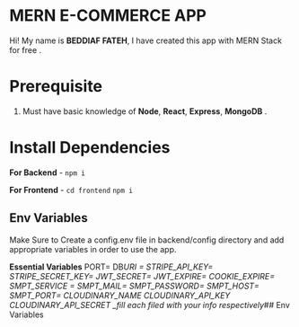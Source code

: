 # MERN E-COMMERCE APP

Hi! My name is **BEDDIAF FATEH**, I have created this app with MERN Stack for free .

# [](https://github.com/meabhisingh/mernProjectEcommerce/blob/master/README.md#prerequisite)Prerequisite

1.  Must have basic knowledge of **Node**, **React**, **Express**, **MongoDB** .

# Install Dependencies

**For Backend** - `npm i`

**For Frontend** - `cd frontend` `npm i`

## Env Variables

Make Sure to Create a config.env file in backend/config directory and add appropriate variables in order to use the app.

**Essential Variables** PORT= DB*URI = STRIPE_API_KEY= STRIPE_SECRET_KEY= JWT_SECRET= JWT_EXPIRE= COOKIE_EXPIRE= SMPT_SERVICE = SMPT_MAIL= SMPT_PASSWORD= SMPT_HOST= SMPT_PORT= CLOUDINARY_NAME CLOUDINARY_API_KEY CLOUDINARY_API_SECRET \_fill each filed with your info respectively*## Env Variables
